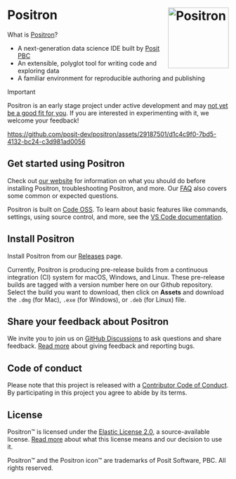 # Positron  <a href="https://github.com/posit-dev/positron"><img src="positron-product-icons/positron.png" align="right" height="138" alt="Positron" /></a>

What is [Positron](https://positron.posit.co/)?

- A next-generation data science IDE built by [Posit PBC](https://posit.co/)
- An extensible, polyglot tool for writing code and exploring data
- A familiar environment for reproducible authoring and publishing

> [!IMPORTANT]
> Positron is an early stage project under active development and may [not yet be a good fit for you](https://positron.posit.co/start.html#is-positron-for-me). If you are interested in experimenting with it, we welcome your feedback!



https://github.com/posit-dev/positron/assets/29187501/d1c4c9f0-7bd5-4132-bc24-c3d981ad0056


## Get started using Positron

Check out [our website](https://positron.posit.co/) for information on what you should do before installing Positron, troubleshooting Positron, and more. Our [FAQ](https://positron.posit.co/faqs.html) also covers some common or expected questions.

Positron is built on [Code OSS](https://github.com/microsoft/vscode). To learn about basic features like commands, settings, using source control, and more, see the [VS Code documentation](https://code.visualstudio.com/docs).

## Install Positron

Install Positron from our [Releases](https://github.com/posit-dev/positron/releases) page.

Currently, Positron is producing pre-release builds from a continuous integration (CI) system for macOS, Windows, and Linux. These pre-release builds are tagged with a version number here on our Github repository. Select the build you want to download, then click on **Assets** and download the `.dmg` (for Mac), `.exe` (for Windows), or `.deb` (for Linux) file.

## Share your feedback about Positron

We invite you to join us on [GitHub Discussions](https://github.com/posit-dev/positron/discussions) to ask questions and share feedback. [Read more](https://positron.posit.co/feedback.html) about giving feedback and reporting bugs.

## Code of conduct

Please note that this project is released with a [Contributor Code of
Conduct](https://github.com/posit-dev/positron/?tab=coc-ov-file#readme). By participating
in this project you agree to abide by its terms.

## License

Positron™ is licensed under the [Elastic License 2.0](https://github.com/posit-dev/positron?tab=License-1-ov-file#readme), a source-available license. [Read more](https://positron.posit.co/licensing.html) about what this license means and our decision to use it.

Positron™ and the Positron icon™ are trademarks of Posit Software, PBC. All rights reserved.

